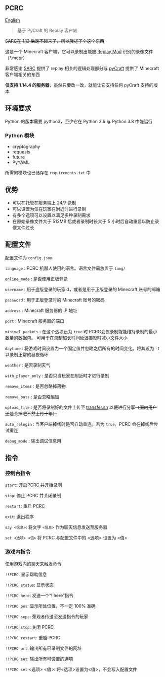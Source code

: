 PCRC
--------

[English](https://github.com/Fallen-Breath/PCRC/blob/master/readme.md)

> 基于 PyCraft 的 Replay 客户端

~~SARC在 1.13 后跑不起来了，所以我搓了个这个东西~~

这是一个 Minecraft 客户端，它可以录制出能被 [Replay Mod](https://www.replaymod.com/) 识别的录像文件（*.mcpr）

非常感谢 [SARC](https://github.com/Robitobi01/SARC) 提供了 replay 相关的逻辑处理部分与 [pyCraft](https://github.com/ammaraskar/pyCraft) 提供了 Minecraft 客户端相关的东西

**仅支持 1.14.4 的服务器**，虽然只要改一改，就能让它支持任何 pyCraft 支持的版本

## 环境要求

Python 的版本需要 python3，至少它在 Python 3.6 与 Python 3.8 中能运行

### Python 模块

- cryptography
- requests
- future
- PyYAML

所需的模块也已储存在 `requirements.txt` 中

## 优势

- 可以在托管在服务端上 24/7 录制
- 可以设置为仅在玩家在附近时进行录制
- 有多个选项可以设置以满足多种录制需求
- 在原始录像文件大于 512MB 后或者录制时长大于 5 小时后自动重启以防止录像文件过长


## 配置文件

配置文件为 `config.json`

`language` : PCRC 机器人使用的语言。语言文件需放置于 `lang/`

`online_mode` : 是否使用正版登录

`username` : 用于盗版登录的玩家id，或者是用于正版登录的 Minecraft 账号的邮箱

`password` : 用于正版登录时的 Minecraft 账号的密码

`address` : Minecraft 服务器的 IP 地址

`port` : Minecraft 服务器的端口

`minimal_packets` : 在这个选项设为 `true` 时 PCRC会仅录制能能维持录制的最小数量的数据包。 可用于在录制超长时间延迟摄影时减小文件大小

`daytime` : 将游戏时间设置为一个固定值并忽略之后所有的时间变化。将其设为 `-1` 以录制正常的昼夜循环

`weather` : 是否录制天气

`with_player_only` : 是否只当玩家在附近时才进行录制

`remove_items` : 是否忽略掉落物

`remove_bats` : 是否忽略蝙蝠

`upload_file` : 是否将录制好的文件上传至 [transfer.sh](transfer.sh) 以便进行分享~~（国内用户还是关掉吧不然上传十年）~~

`auto_relogin` : 当客户端掉线时是否自动重连。若为 `true`，PCRC 会在掉线后尝试重连

`debug_mode` : 输出调试信息用

## 指令

### 控制台指令

`start`: 开启PCRC 并开始录制

`stop`: 停止 PCRC 并关闭录制

`restart`: 重启 PCRC

`exit`: 退出程序

`say <信息>`: 将文字 `<信息>` 作为聊天信息发送至服务器

`set <选项> <值>` 将 PCRC 与配置文件中的 <选项> 设置为 <值>

### 游戏内指令

使用游戏内的聊天来触发命令

`!!PCRC`: 显示帮助信息	

`!!PCRC status`: 显示状态

`!!PCRC here`: 发送一个“!!here”指令

`!!PCRC pos`: 显示所处位置，不一定 100% 准确

`!!PCRC sepc`: 旁观者传送至发送指令的玩家

`!!PCRC stop`: 关闭 PCRC

`!!PCRC restart`: 重启 PCRC

`!!PCRC url`: 输出所有已录制文件的网址

`!!PCRC set`: 输出所有可设置的选项

`!!PCRC set` <选项> <值>: 将<选项>设置为<值>，不会写入配置文件